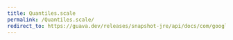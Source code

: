```yaml
---
title: Quantiles.scale
permalink: /Quantiles.scale/
redirect_to: https://guava.dev/releases/snapshot-jre/api/docs/com/google/common/math/Quantiles.html#scale-int-
---
```

